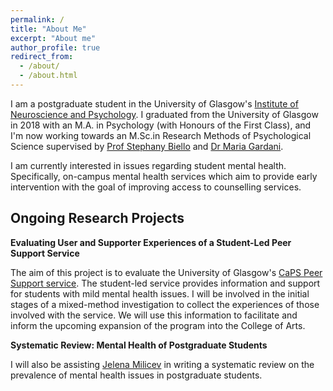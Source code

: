 ```yaml
---
permalink: /
title: "About Me"
excerpt: "About me"
author_profile: true
redirect_from: 
  - /about/
  - /about.html
---
```


I am a postgraduate student in the University of Glasgow's
[Institute of Neuroscience and Psychology](http://www.gla.ac.uk/researchinstitutes/neurosciencepsychology/). I graduated from the University of Glasgow in 2018 with an M.A. in Psychology (with Honours of the First Class), and I'm now working towards an M.Sc.in Research Methods of Psychological Science supervised by [Prof Stephany Biello](https://www.gla.ac.uk/schools/psychology/staff/stephanybiello/) and [Dr Maria Gardani](https://www.gla.ac.uk/schools/psychology/staff/mariagardani/).

I am currently interested in issues regarding student mental health. Specifically, on-campus mental health services which aim to provide early intervention with the goal of improving access to counselling services. 


Ongoing Research Projects
------

**Evaluating User and Supporter Experiences of a Student-Led Peer Support Service** <br>

The aim of this project is to evaluate the University of Glasgow's [CaPS Peer Support service](https://www.gla.ac.uk/myglasgow/counselling/peersupport/). The student-led service provides information and support for students with mild mental health issues. I will be involved in the initial stages of a mixed-method investigation to collect the experiences of those involved with the service. We will use this information to facilitate and inform the upcoming expansion of the program into the College of Arts.


**Systematic Review: Mental Health of Postgraduate Students** <br>

I will also be assisting [Jelena Milicev](http://www.psy.gla.ac.uk/staff/?id=JM010) in writing a systematic review on the prevalence of mental health issues in postgraduate students.
